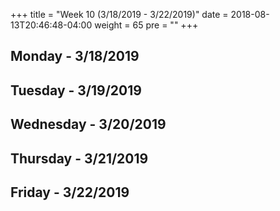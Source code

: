 +++
title = "Week 10 (3/18/2019 - 3/22/2019)"
date = 2018-08-13T20:46:48-04:00
weight = 65
pre = "<b></b>"
+++

## Monday - 3/18/2019

## Tuesday - 3/19/2019

## Wednesday - 3/20/2019

## Thursday - 3/21/2019

## Friday - 3/22/2019